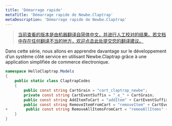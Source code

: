 ```yaml
---
title: 'Démarrage rapide'
metaTitle: 'Démarrage rapide de Newbe.Claptrap'
metaDescription: 'Démarrage rapide de Newbe.Claptrap'
---
```


> [当前查看的版本是由机器翻译自简体中文，并进行人工校对的结果。若文档中存在任何翻译不当的地方，欢迎点击此处提交您的翻译建议。](https://crwd.in/newbeclaptrap)

Dans cette série, nous allons en apprendre davantage sur le développement d’un système côté service en utilisant Newbe.Claptrap grâce à une application simplifiée de commerce électronique.

```cs
namespace HelloClaptrap.Models
{
    public static class ClaptrapCodes
    {
        public const string CartGrain = "cart_claptrap_newbe";
        private const string CartEventSuffix = "_e_" + CartGrain;
        public const string AddItemToCart = "addItem" + CartEventSuffix;
        public const string RemoveItemFromCart = "removeItem" + CartEventSuffix;
+        public const string RemoveAllItemsFromCart = "remoeAllItems" + CartEventSuffix;
    }
}
```
